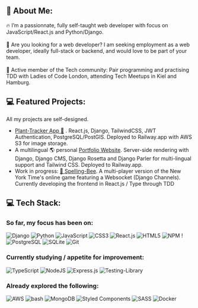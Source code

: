 ## 💫 About Me:
🔥 I’m a passionnate, fully self-taught web developer with focus on JavaScript/React.js and Python/Django. 
<br>
<br>
🎯 Are you looking for a web developer?  I am seeking employment as a web developer, ideally full-stack or backend, and would love to be part of your team.
<br>
<br>
👥 Active member of the Tech community: Pair programming and practising TDD with Ladies of Code London, attending Tech Meetups in Kiel and Hamburg.

## 💻 Featured Projects:
All my projects are self-designed. 
<br>
* [Plant-Tracker App 🌿](https://github.com/gros-pataplouf/plant-tracker) . React.js, Django, TailwindCSS, JWT Authentication, PostgreSQL/PostGIS. Deployed to Railway.app with AWS S3 for image storage.
* A multilingual 🌎 personal [Portfolio Website](https://github.com/gros-pataplouf/portfolio). Server-side rendering with Django, Django CMS, Django Rosetta and Django Parler for multi-lingual support and Tailwind CSS. Deployed to Railway.app.
* Work in progress: [🐝 Spelling-Bee](https://github.com/gros-pataplouf/plant-tracker). A multi-player version of the New York Time's online game featuring a Websocket (Django Channels). Currently developing the frontend in React.js / Type through TDD 

## 💻 Tech Stack:
### So far, my focus has been on: 
![Django](https://img.shields.io/badge/django-%23092E20.svg?style=for-the-badge&logo=django&logoColor=white) ![Python](https://img.shields.io/badge/python-3670A0?style=for-the-badge&logo=python&logoColor=ffdd54)  ![JavaScript](https://img.shields.io/badge/javascript-%23323330.svg?style=for-the-badge&logo=javascript&logoColor=%23F7DF1E) ![CSS3](https://img.shields.io/badge/css3-%231572B6.svg?style=for-the-badge&logo=css3&logoColor=white) 	![React.js](https://img.shields.io/badge/React-20232A?style=for-the-badge&logo=react&logoColor=61DAFB) ![HTML5](https://img.shields.io/badge/html5-%23E34F26.svg?style=for-the-badge&logo=html5&logoColor=white) ![NPM](https://img.shields.io/badge/NPM-%23000000.svg?style=for-the-badge&logo=npm&logoColor=white) !![PostgreSQL](https://img.shields.io/badge/PostgreSQL-316192?style=for-the-badge&logo=postgresql&logoColor=white) ![SQLite](https://img.shields.io/badge/SQLite-07405E?style=for-the-badge&logo=sqlite&logoColor=white) ![Git](https://img.shields.io/badge/git-%23F05033.svg?style=for-the-badge&logo=git&logoColor=white)

### Currently studying / appetite for improvement:
![TypeScript](https://img.shields.io/badge/TypeScript-007ACC?style=for-the-badge&logo=typescript&logoColor=white) ![NodeJS](https://img.shields.io/badge/node.js-6DA55F?style=for-the-badge&logo=node.js&logoColor=white) ![Express.js](https://img.shields.io/badge/express.js-%23404d59.svg?style=for-the-badge&logo=express&logoColor=%2361DAFB) ![Testing-Library](https://img.shields.io/badge/-TestingLibrary-%23E33332?style=for-the-badge&logo=testing-library&logoColor=white)

### Already explored the following:
![AWS](https://img.shields.io/badge/AWS-%23FF9900.svg?style=for-the-badge&logo=amazon-aws&logoColor=white) ![bash](https://img.shields.io/badge/Shell_Script-121011?style=for-the-badge&logo=gnu-bash&logoColor=white) ![MongoDB](https://img.shields.io/badge/MongoDB-%234ea94b.svg?style=for-the-badge&logo=mongodb&logoColor=white) ![Styled Components](https://img.shields.io/badge/styled--components-DB7093?style=for-the-badge&logo=styled-components&logoColor=white) ![SASS](https://img.shields.io/badge/SASS-hotpink.svg?style=for-the-badge&logo=SASS&logoColor=white) ![Docker](https://img.shields.io/badge/docker-%230db7ed.svg?style=for-the-badge&logo=docker&logoColor=white)
